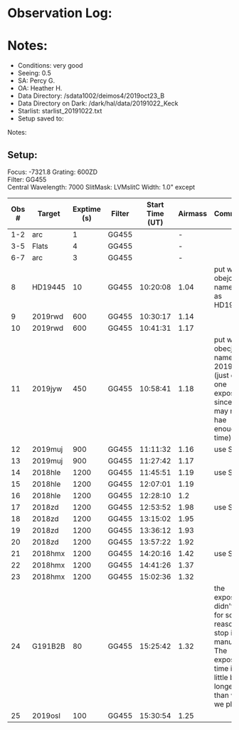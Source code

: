 # Observation Log:

# Notes:

* Conditions: very good
* Seeing: 0.5
* SA: Percy G.
* OA: Heather H.
* Data Directory: /sdata1002/deimos4/2019oct23_B
* Data Directory on Dark: /dark/hal/data/20191022_Keck
* Starlist: starlist_20191022.txt
* Setup saved to:

Notes:


## Setup:
Focus: -7321.8
Grating: 600ZD  
Filter: GG455  
Central Wavelength: 7000 
SlitMask: LVMslitC 
Width: 1.0" except 

| Obs #     | Target      | Exptime (s) |Filter  | Start Time (UT) | Airmass | Comments                                                   |
|-----------|-------------|-------------|--------|-----------------|---------|------------------------------------------------------------|
|1-2        |    arc      |1            |GG455   |                 |    -    |
|3-5        |    Flats    |4            |GG455   |                 |    -    | 
|6-7        |    arc      |3            |GG455   |                 |    -    | 
|8          |    HD19445  |10           |GG455   |  10:20:08       |   1.04  | put wrong obejct name here as HD19444
|9          |    2019rwd  |600          |GG455   |  10:30:17       |   1.14  | 
|10         |    2019rwd  |600          |GG455   |  10:41:31       |   1.17  | 
|11         |    2019jyw  |450          |GG455   |  10:58:41       |   1.18  | put wrong obecjt name as 2019muj (just did one exposure since we may not hae enough time)
|12         |    2019muj  |900          |GG455   |  11:11:32       |   1.16  | use S_2
|13         |    2019muj  |900          |GG455   |  11:27:42       |   1.17  | 
|14         |    2018hle  |1200         |GG455   |  11:45:51       |   1.19  | use S_2
|15         |    2018hle  |1200         |GG455   |  12:07:01       |   1.19  | 
|16         |    2018hle  |1200         |GG455   |  12:28:10       |   1.2   | 
|17         |    2018zd   |1200         |GG455   |  12:53:52       |   1.98  | use S_2
|18         |    2018zd   |1200         |GG455   |  13:15:02       |   1.95  |
|19         |    2018zd   |1200         |GG455   |  13:36:12       |   1.93  |
|20         |    2018zd   |1200         |GG455   |  13:57:22       |   1.92  |
|21         |    2018hmx  |1200         |GG455   |  14:20:16       |   1.42  | use S_1
|22         |    2018hmx  |1200         |GG455   |  14:41:26       |   1.37  |
|23         |    2018hmx  |1200         |GG455   |  15:02:36       |   1.32  |
|24         |    G191B2B  |80           |GG455   |  15:25:42       |   1.32  |the exposure didn't stop for some reason, stop it manually. The exposure time is a little bit longer than what we plan
|25         |    2019osl  |100          |GG455   |  15:30:54       |   1.25  |

